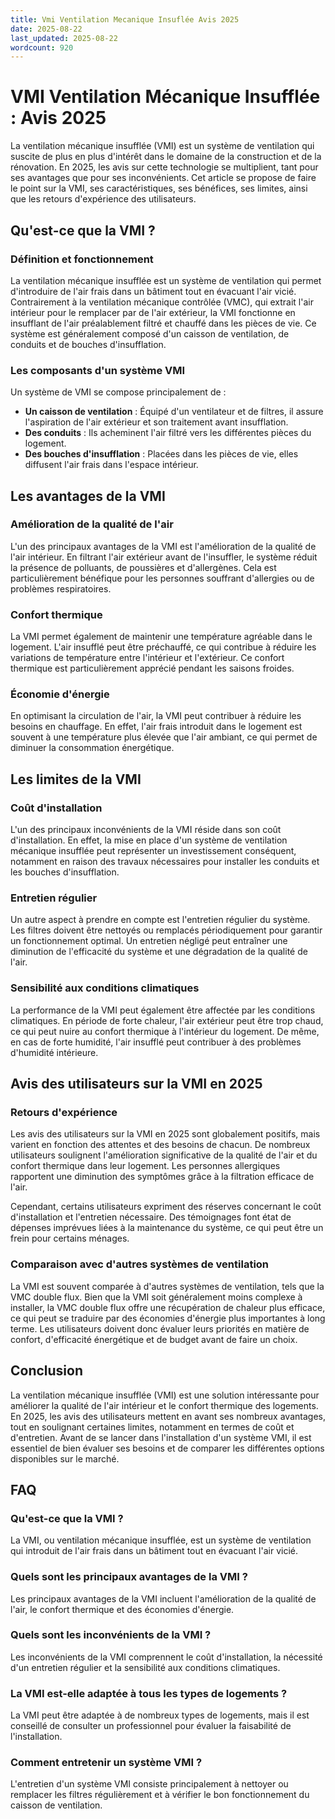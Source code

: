 ```yaml
---
title: Vmi Ventilation Mecanique Insuflée Avis 2025
date: 2025-08-22
last_updated: 2025-08-22
wordcount: 920
---
```


# VMI Ventilation Mécanique Insufflée : Avis 2025

La ventilation mécanique insufflée (VMI) est un système de ventilation qui suscite de plus en plus d'intérêt dans le domaine de la construction et de la rénovation. En 2025, les avis sur cette technologie se multiplient, tant pour ses avantages que pour ses inconvénients. Cet article se propose de faire le point sur la VMI, ses caractéristiques, ses bénéfices, ses limites, ainsi que les retours d'expérience des utilisateurs.

## Qu'est-ce que la VMI ?

### Définition et fonctionnement

La ventilation mécanique insufflée est un système de ventilation qui permet d'introduire de l'air frais dans un bâtiment tout en évacuant l'air vicié. Contrairement à la ventilation mécanique contrôlée (VMC), qui extrait l'air intérieur pour le remplacer par de l'air extérieur, la VMI fonctionne en insufflant de l'air préalablement filtré et chauffé dans les pièces de vie. Ce système est généralement composé d'un caisson de ventilation, de conduits et de bouches d'insufflation.

### Les composants d'un système VMI

Un système de VMI se compose principalement de :

- **Un caisson de ventilation** : Équipé d'un ventilateur et de filtres, il assure l'aspiration de l'air extérieur et son traitement avant insufflation.
- **Des conduits** : Ils acheminent l'air filtré vers les différentes pièces du logement.
- **Des bouches d'insufflation** : Placées dans les pièces de vie, elles diffusent l'air frais dans l'espace intérieur.

## Les avantages de la VMI

### Amélioration de la qualité de l'air

L'un des principaux avantages de la VMI est l'amélioration de la qualité de l'air intérieur. En filtrant l'air extérieur avant de l'insuffler, le système réduit la présence de polluants, de poussières et d'allergènes. Cela est particulièrement bénéfique pour les personnes souffrant d'allergies ou de problèmes respiratoires.

### Confort thermique

La VMI permet également de maintenir une température agréable dans le logement. L'air insufflé peut être préchauffé, ce qui contribue à réduire les variations de température entre l'intérieur et l'extérieur. Ce confort thermique est particulièrement apprécié pendant les saisons froides.

### Économie d'énergie

En optimisant la circulation de l'air, la VMI peut contribuer à réduire les besoins en chauffage. En effet, l'air frais introduit dans le logement est souvent à une température plus élevée que l'air ambiant, ce qui permet de diminuer la consommation énergétique.

## Les limites de la VMI

### Coût d'installation

L'un des principaux inconvénients de la VMI réside dans son coût d'installation. En effet, la mise en place d'un système de ventilation mécanique insufflée peut représenter un investissement conséquent, notamment en raison des travaux nécessaires pour installer les conduits et les bouches d'insufflation.

### Entretien régulier

Un autre aspect à prendre en compte est l'entretien régulier du système. Les filtres doivent être nettoyés ou remplacés périodiquement pour garantir un fonctionnement optimal. Un entretien négligé peut entraîner une diminution de l'efficacité du système et une dégradation de la qualité de l'air.

### Sensibilité aux conditions climatiques

La performance de la VMI peut également être affectée par les conditions climatiques. En période de forte chaleur, l'air extérieur peut être trop chaud, ce qui peut nuire au confort thermique à l'intérieur du logement. De même, en cas de forte humidité, l'air insufflé peut contribuer à des problèmes d'humidité intérieure.

## Avis des utilisateurs sur la VMI en 2025

### Retours d'expérience

Les avis des utilisateurs sur la VMI en 2025 sont globalement positifs, mais varient en fonction des attentes et des besoins de chacun. De nombreux utilisateurs soulignent l'amélioration significative de la qualité de l'air et du confort thermique dans leur logement. Les personnes allergiques rapportent une diminution des symptômes grâce à la filtration efficace de l'air.

Cependant, certains utilisateurs expriment des réserves concernant le coût d'installation et l'entretien nécessaire. Des témoignages font état de dépenses imprévues liées à la maintenance du système, ce qui peut être un frein pour certains ménages.

### Comparaison avec d'autres systèmes de ventilation

La VMI est souvent comparée à d'autres systèmes de ventilation, tels que la VMC double flux. Bien que la VMI soit généralement moins complexe à installer, la VMC double flux offre une récupération de chaleur plus efficace, ce qui peut se traduire par des économies d'énergie plus importantes à long terme. Les utilisateurs doivent donc évaluer leurs priorités en matière de confort, d'efficacité énergétique et de budget avant de faire un choix.

## Conclusion

La ventilation mécanique insufflée (VMI) est une solution intéressante pour améliorer la qualité de l'air intérieur et le confort thermique des logements. En 2025, les avis des utilisateurs mettent en avant ses nombreux avantages, tout en soulignant certaines limites, notamment en termes de coût et d'entretien. Avant de se lancer dans l'installation d'un système VMI, il est essentiel de bien évaluer ses besoins et de comparer les différentes options disponibles sur le marché.

## FAQ

### Qu'est-ce que la VMI ?

La VMI, ou ventilation mécanique insufflée, est un système de ventilation qui introduit de l'air frais dans un bâtiment tout en évacuant l'air vicié.

### Quels sont les principaux avantages de la VMI ?

Les principaux avantages de la VMI incluent l'amélioration de la qualité de l'air, le confort thermique et des économies d'énergie.

### Quels sont les inconvénients de la VMI ?

Les inconvénients de la VMI comprennent le coût d'installation, la nécessité d'un entretien régulier et la sensibilité aux conditions climatiques.

### La VMI est-elle adaptée à tous les types de logements ?

La VMI peut être adaptée à de nombreux types de logements, mais il est conseillé de consulter un professionnel pour évaluer la faisabilité de l'installation.

### Comment entretenir un système VMI ?

L'entretien d'un système VMI consiste principalement à nettoyer ou remplacer les filtres régulièrement et à vérifier le bon fonctionnement du caisson de ventilation.